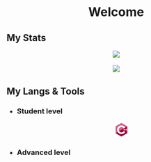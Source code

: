 # <p align="center">Welcome</p>

<!--- Stats --->
## My Stats
<p align="center"><img src="https://github-readme-stats.vercel.app/api/?username=AmolKumarGupta&theme=onedark&show_icons=true"></p>

<p align="center"><img src="https://github-readme-stats.vercel.app/api/top-langs?username=AmolKumarGupta&theme=dracula&layout=compact"></p>

## My Langs & Tools

- ### Student level
  <p align="center">
  <img width="32" src="https://raw.githubusercontent.com/devicons/devicon/master/icons/cplusplus/cplusplus-original.svg")>
  </p>
  
- ### Advanced level
  <p align="center"></p>
